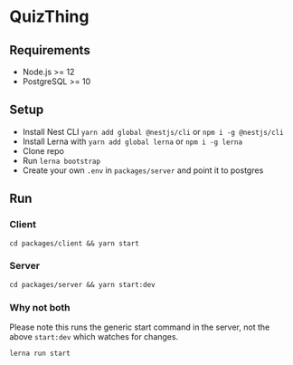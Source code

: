 # QuizThing

## Requirements

- Node.js >= 12
- PostgreSQL >= 10

## Setup

- Install Nest CLI `yarn add global @nestjs/cli` or `npm i -g @nestjs/cli`
- Install Lerna with `yarn add global lerna` or `npm i -g lerna`
- Clone repo
- Run `lerna bootstrap`
- Create your own `.env` in `packages/server` and point it to postgres

## Run

### Client

`cd packages/client && yarn start`

### Server

`cd packages/server && yarn start:dev`

### Why not both

Please note this runs the generic start command in the server, not the above `start:dev` which watches for changes.

`lerna run start`
